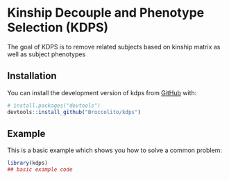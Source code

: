 
# Kinship Decouple and Phenotype Selection (KDPS)

<!-- badges: start -->
<!-- badges: end -->

The goal of KDPS is to remove related subjects based on kinship matrix as well as subject phenotypes

## Installation

You can install the development version of kdps from [GitHub](https://github.com/) with:

``` r
# install.packages("devtools")
devtools::install_github("Broccolito/kdps")
```

## Example

This is a basic example which shows you how to solve a common problem:

``` r
library(kdps)
## basic example code
```

